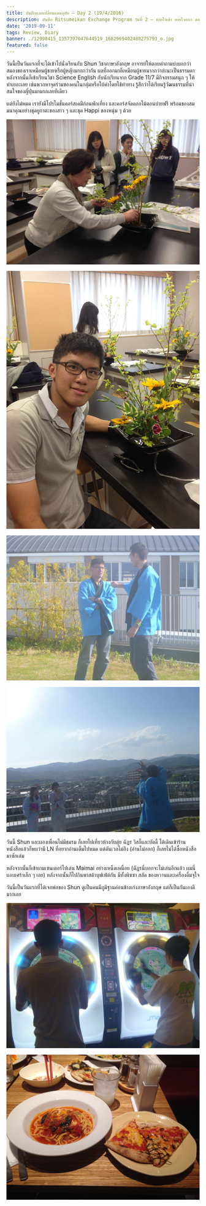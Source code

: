 ```yaml
---
title: บันทึกแลกเปลี่ยนแดนอุทัย — Day 2 (19/4/2016)
description: บันทึก Ritsumeikan Exchange Program วันที่ 2 — หายใจเข้า หายใจออก ดอกไม้บาน~
date: '2019-09-11'
tags: Review, Diary
banner: ./12998415_1357397047644519_1682969402488275793_o.jpg
featured: false
---
```


วันนี้เป็นวันแรกที่จะได้เข้าไปนั่งเรียนกับ Shun วิชาภาษาอังกฤษ อาจารย์ให้ตอบคำถามบ่งบอกว่าสมองของเราเหมือนผู้ชายหรือผู้หญิงมากกว่ากัน ผลที่ออกมาก็เหมือนผู้ชายมากกว่าอ่ะนะเป็นธรรมดา หลังจากนั้นก็เข้าเรียนวิชา Science English กับนักเรียนจาก Grade 11/7 มีกิจกรรมสนุก ๆ ให้ทำเยอะเลย เช่นพวกหาจุดร่วมของคนในกลุ่มหรือใบ้คำโดยใช้ท่าทาง  รู้สึกว่าได้เรียนรู้วัฒนธรรมที่น่าสนใจของญี่ปุ่นมามากเลยทีเดียว

แต่ยังไม่หมด เรายังมีโปรโมชั่นคอร์สเคมีก่อนพักเที่ยง และคอร์สจัดดอกไม้ตอนบ่ายฟรี พร้อมของสมมนาคุณอย่างชุดยูกาตะของสาว ๆ และชุด Happi ของหนุ่ม ๆ ด้วย

![](13047749_1357396940977863_8874679014964412695_o.jpg)

![](13041262_1357397050977852_4411996669247019030_o.jpg)

![](13040973_1013575822057468_1815496436670770606_o.jpg)

![](13064769_1013575918724125_3981222800494470766_o.jpg)

วันนี้ Shun และผองเพื่อนไม่มีชมรม ก็เลยไปเที่ยวห้างกับตุ่ย ฉัฏร วิสกี้และบัดดี้ ได้เดินเข้าร้านหนังสือแล้วก็พบว่ามี LN ที่อยากอ่านเต็มไปหมด แต่ดันเวลไม่ถึง (อ่านไม่ออก) ก็เลยไม่ได้ซื้อหนังสือมาซักเล่ม

หลังจากนั้นก็เข้าเกมเซนเตอร์ไปเล่น Maimai อย่างเหน็ดเหนื่อย (ฉัฏรนี่บอกจะไม่เล่นอีกแล้ว ผมนี่แอบเศร้าเล็ก ๆ เลย) หลังจากนั้นก็ไปกินพาสต้าบุฟเฟ่ต์กัน มีทั้งพิซซา สลัด ของหวานและเครื่องดื่มจุใจ

วันนี้เป็นวันแรกที่ได้เจอพ่อของ Shun ดูเป็นคนมีภูมิฐานค่อนข้างเก่งภาษาอังกฤษ แต่ก็เป็นกันเองดีมากเลย

![](13029573_1013576362057414_6311725860527979222_o.jpg)

![](12998344_1357397117644512_1252082707523916185_o.jpg)
